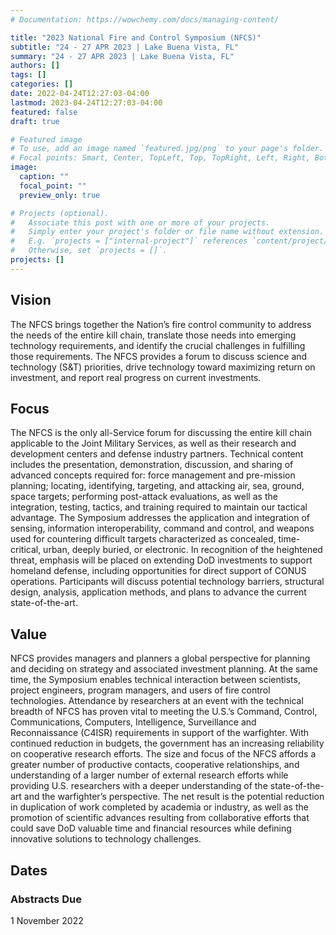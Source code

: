 ```yaml
---
# Documentation: https://wowchemy.com/docs/managing-content/

title: "2023 National Fire and Control Symposium (NFCS)"
subtitle: "24 - 27 APR 2023 | Lake Buena Vista, FL"
summary: "24 - 27 APR 2023 | Lake Buena Vista, FL"
authors: []
tags: []
categories: []
date: 2022-04-24T12:27:03-04:00
lastmod: 2023-04-24T12:27:03-04:00
featured: false
draft: true

# Featured image
# To use, add an image named `featured.jpg/png` to your page's folder.
# Focal points: Smart, Center, TopLeft, Top, TopRight, Left, Right, BottomLeft, Bottom, BottomRight.
image:
  caption: ""
  focal_point: ""
  preview_only: true

# Projects (optional).
#   Associate this post with one or more of your projects.
#   Simply enter your project's folder or file name without extension.
#   E.g. `projects = ["internal-project"]` references `content/project/deep-learning/index.md`.
#   Otherwise, set `projects = []`.
projects: []
---
```

## Vision
The NFCS brings together the Nation’s fire control community to address the needs of the entire kill chain, translate those needs into emerging technology requirements, and identify the crucial challenges in fulfilling those requirements. The NFCS provides a forum to discuss science and technology (S&T) priorities, drive technology toward maximizing return on investment, and report real progress on current investments.
## Focus
The NFCS is the only all-Service forum for discussing the entire kill chain applicable to the Joint Military Services, as well as their research and development centers and defense industry partners. Technical content includes the presentation, demonstration, discussion, and sharing of advanced concepts required for: force management and pre-mission planning; locating, identifying, targeting, and attacking air, sea, ground, space targets; performing post-attack evaluations, as well as the integration, testing, tactics, and training required to maintain our tactical advantage. The Symposium addresses the application and integration of sensing, information interoperability, command and control, and weapons used for countering difficult targets characterized as concealed, time-critical, urban, deeply buried, or electronic. In recognition of the heightened threat, emphasis will be placed on extending DoD investments to support homeland defense, including opportunities for direct support of CONUS operations. Participants will discuss potential technology barriers, structural design, analysis, application methods, and plans to advance the current state-of-the-art.
## Value
NFCS provides managers and planners a global perspective for planning and deciding on strategy and associated investment planning. At the same time, the Symposium enables technical interaction between scientists, project engineers, program managers, and users of fire control technologies. Attendance by researchers at an event with the technical breadth of NFCS has proven vital to meeting the U.S.’s Command, Control, Communications, Computers, Intelligence, Surveillance and Reconnaissance (C4ISR) requirements in support of the warfighter. With continued reduction in budgets, the government has an increasing reliability on cooperative research efforts. The size and focus of the NFCS affords a greater number of productive contacts, cooperative relationships, and understanding of a larger number of external research efforts while providing U.S. researchers with a deeper understanding of the state-of-the-art and the warfighter’s perspective. The net result is the potential reduction in duplication of work completed by academia or industry, as well as the promotion of scientific advances resulting from collaborative efforts that could save DoD valuable time and financial resources while defining innovative solutions to technology challenges.
## Dates
### Abstracts Due
1 November 2022
